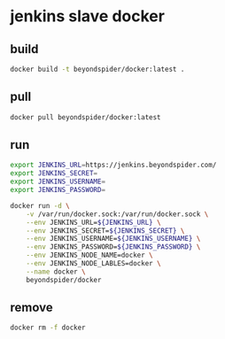 # jenkins slave docker

## build
```bash
docker build -t beyondspider/docker:latest .
```
## pull
```bash
docker pull beyondspider/docker:latest
```

## run
```bash
export JENKINS_URL=https://jenkins.beyondspider.com/
export JENKINS_SECRET=
export JENKINS_USERNAME=
export JENKINS_PASSWORD=

docker run -d \
    -v /var/run/docker.sock:/var/run/docker.sock \
    --env JENKINS_URL=${JENKINS_URL} \
    --env JENKINS_SECRET=${JENKINS_SECRET} \
    --env JENKINS_USERNAME=${JENKINS_USERNAME} \
    --env JENKINS_PASSWORD=${JENKINS_PASSWORD} \
    --env JENKINS_NODE_NAME=docker \
    --env JENKINS_NODE_LABLES=docker \
    --name docker \
    beyondspider/docker
```

## remove
```bash
docker rm -f docker
```